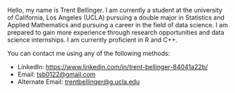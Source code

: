 Hello, my name is Trent Bellinger. I am currently a student at the university of California, Los Angeles (UCLA) pursuing a double major in Statistics and Applied Mathematics and pursuing a career in the field of data science. I am prepared to gain more experience through research opportunities and data science internships. I am currently proficient in R and C++.

You can contact me using any of the following methods:

- LinkedIn: https://www.linkedin.com/in/trent-bellinger-84041a22b/ 
- Email: tsb0122@gmail.com 
- Alternate Email: trentbellinger@g.ucla.edu
